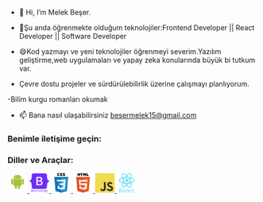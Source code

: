 - 👋 Hi, I’m Melek Beşer.
  
- 🌱Şu anda öğrenmekte olduğum teknolojiler:Frontend Developer || React Developer || Software Developer

- 😄Kod yazmayı ve yeni teknolojiler öğrenmeyi severim.Yazılım geliştirme,web uygulamaları ve yapay zeka konularında büyük bi tutkum var.

- Çevre dostu projeler ve sürdürülebilirlik üzerine çalışmayı planlıyorum.


-Bilim kurgu romanları okumak



- 📫 Bana nasıl ulaşabilirsiniz besermelek15@gmail.com
<!---
Melekbeser/Melekbeser is a ✨ special ✨ repository because its `README.md` (this file) appears on your GitHub profile.
You can click the Preview link to take a look at your changes.
---><h3 align="left">Benimle iletişime geçin:</h3>
<p align="left">
</p>

<h3 align="left">Diller ve Araçlar:</h3>
<p align="left">
  <a href="https://developer.android.com" target="_blank" rel="noreferrer">
    <img src="https://raw.githubusercontent.com/devicons/devicon/master/icons/android/android-original-wordmark.svg" alt="android" width="40" height="40"/>
  </a>
  <a href="https://getbootstrap.com" target="_blank" rel="noreferrer">
    <img src="https://raw.githubusercontent.com/devicons/devicon/master/icons/bootstrap/bootstrap-plain-wordmark.svg" alt="bootstrap" width="40" height="40"/>
  </a>
  <a href="https://www.w3schools.com/css/" target="_blank" rel="noreferrer">
    <img src="https://raw.githubusercontent.com/devicons/devicon/master/icons/css3/css3-original-wordmark.svg" alt="css3" width="40" height="40"/>
  </a>
  <a href="https://www.w3.org/html/" target="_blank" rel="noreferrer">
    <img src="https://raw.githubusercontent.com/devicons/devicon/master/icons/html5/html5-original-wordmark.svg" alt="html5" width="40" height="40"/>
  </a>
  <a href="https://developer.mozilla.org/tr-TR/dokümanlar/Web/JavaScript" target="_blank" rel="noreferrer">
    <img src="https://raw.githubusercontent.com/devicons/devicon/master/icons/javascript/javascript-original.svg" alt="javascript" width="40" height="40"/>
  </a>
  <a href="https://reactjs.org/" target="_blank" rel="noreferrer">
    <img src="https://raw.githubusercontent.com/devicons/devicon/master/icons/react/react-original-wordmark.svg" alt="react" width="40" height="40"/>
  </a>
</p>


